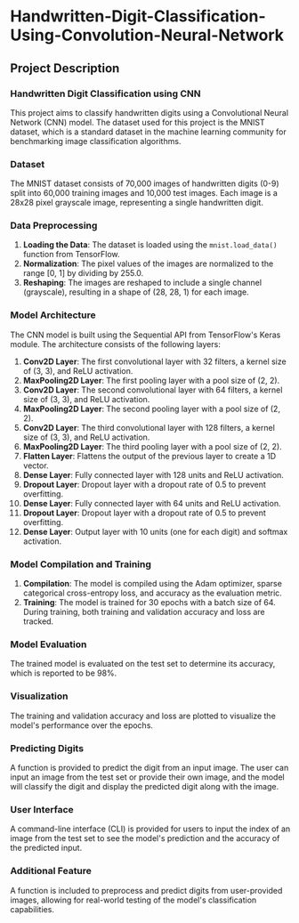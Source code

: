 # Handwritten-Digit-Classification-Using-Convolution-Neural-Network

## Project Description

### Handwritten Digit Classification using CNN

This project aims to classify handwritten digits using a Convolutional Neural Network (CNN) model. The dataset used for this project is the MNIST dataset, which is a standard dataset in the machine learning community for benchmarking image classification algorithms.

### Dataset

The MNIST dataset consists of 70,000 images of handwritten digits (0-9) split into 60,000 training images and 10,000 test images. Each image is a 28x28 pixel grayscale image, representing a single handwritten digit.

### Data Preprocessing

1. **Loading the Data**: The dataset is loaded using the `mnist.load_data()` function from TensorFlow.
2. **Normalization**: The pixel values of the images are normalized to the range [0, 1] by dividing by 255.0.
3. **Reshaping**: The images are reshaped to include a single channel (grayscale), resulting in a shape of (28, 28, 1) for each image.

### Model Architecture

The CNN model is built using the Sequential API from TensorFlow's Keras module. The architecture consists of the following layers:

1. **Conv2D Layer**: The first convolutional layer with 32 filters, a kernel size of (3, 3), and ReLU activation.
2. **MaxPooling2D Layer**: The first pooling layer with a pool size of (2, 2).
3. **Conv2D Layer**: The second convolutional layer with 64 filters, a kernel size of (3, 3), and ReLU activation.
4. **MaxPooling2D Layer**: The second pooling layer with a pool size of (2, 2).
5. **Conv2D Layer**: The third convolutional layer with 128 filters, a kernel size of (3, 3), and ReLU activation.
6. **MaxPooling2D Layer**: The third pooling layer with a pool size of (2, 2).
7. **Flatten Layer**: Flattens the output of the previous layer to create a 1D vector.
8. **Dense Layer**: Fully connected layer with 128 units and ReLU activation.
9. **Dropout Layer**: Dropout layer with a dropout rate of 0.5 to prevent overfitting.
10. **Dense Layer**: Fully connected layer with 64 units and ReLU activation.
11. **Dropout Layer**: Dropout layer with a dropout rate of 0.5 to prevent overfitting.
12. **Dense Layer**: Output layer with 10 units (one for each digit) and softmax activation.

### Model Compilation and Training

1. **Compilation**: The model is compiled using the Adam optimizer, sparse categorical cross-entropy loss, and accuracy as the evaluation metric.
2. **Training**: The model is trained for 30 epochs with a batch size of 64. During training, both training and validation accuracy and loss are tracked.

### Model Evaluation

The trained model is evaluated on the test set to determine its accuracy, which is reported to be 98%.

### Visualization

The training and validation accuracy and loss are plotted to visualize the model's performance over the epochs.

### Predicting Digits

A function is provided to predict the digit from an input image. The user can input an image from the test set or provide their own image, and the model will classify the digit and display the predicted digit along with the image.

### User Interface

A command-line interface (CLI) is provided for users to input the index of an image from the test set to see the model's prediction and the accuracy of the predicted input.

### Additional Feature

A function is included to preprocess and predict digits from user-provided images, allowing for real-world testing of the model's classification capabilities.
